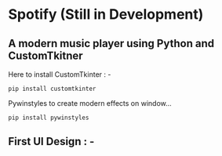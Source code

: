 # Spotify (Still in Development)
## A modern music player using Python and CustomTkitner

Here to install CustomTkinter : - 
```
pip install customtkinter
```
Pywinstyles to create modern effects on window...
```
pip install pywinstyles
```
## First UI Design : -

